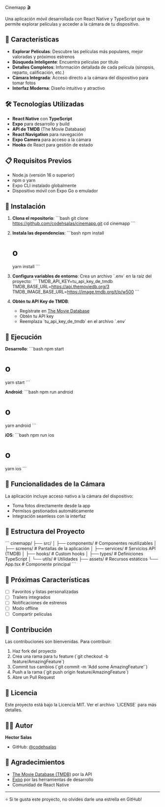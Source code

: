 Cinemapp 🎬

Una aplicación móvil desarrollada con React Native y TypeScript que te permite explorar películas y acceder a la cámara de tu dispositivo.

## 🚀 Características

- **Explorar Películas**: Descubre las películas más populares, mejor valoradas y próximos estrenos
- **Búsqueda Inteligente**: Encuentra películas por título
- **Detalles Completos**: Información detallada de cada película (sinopsis, reparto, calificación, etc.)
- **Cámara Integrada**: Acceso directo a la cámara del dispositivo para tomar fotos
- **Interfaz Moderna**: Diseño intuitivo y atractivo

## 🛠️ Tecnologías Utilizadas

- **React Native** con **TypeScript**
- **Expo** para desarrollo y build
- **API de TMDB** (The Movie Database)
- **React Navigation** para navegación
- **Expo Camera** para acceso a la cámara
- **Hooks** de React para gestión de estado

## 📋 Requisitos Previos

- Node.js (versión 16 o superior)
- npm o yarn
- Expo CLI instalado globalmente
- Dispositivo móvil con Expo Go o emulador

## 🔧 Instalación

1. **Clona el repositorio**:
   \`\`\`bash
   git clone https://github.com/codehsalas/cinemapp.git
   cd cinemapp
   \`\`\`

2. **Instala las dependencias**:
   \`\`\`bash
   npm install
   # o
   yarn install
   \`\`\`

3. **Configura variables de entorno**:
   Crea un archivo \`.env\` en la raíz del proyecto:
   \`\`\`
   TMDB_API_KEY=tu_api_key_de_tmdb
   TMDB_BASE_URL=https://api.themoviedb.org/3
   TMDB_IMAGE_BASE_URL=https://image.tmdb.org/t/p/w500
   \`\`\`

4. **Obtén tu API Key de TMDB**:
   - Regístrate en [The Movie Database](https://www.themoviedb.org/settings/api)
   - Obtén tu API key
   - Reemplaza \`tu_api_key_de_tmdb\` en el archivo \`.env\`

## 🚀 Ejecución

**Desarrollo**:
\`\`\`bash
npm start
# o
yarn start
\`\`\`

**Android**:
\`\`\`bash
npm run android
# o
yarn android
\`\`\`

**iOS**:
\`\`\`bash
npm run ios
# o
yarn ios
\`\`\`

## 📱 Funcionalidades de la Cámara

La aplicación incluye acceso nativo a la cámara del dispositivo:
- Toma fotos directamente desde la app
- Permisos gestionados automáticamente
- Integración seamless con la interfaz

## 🎨 Estructura del Proyecto

\`\`\`
cinemapp/
├── src/
│   ├── components/     # Componentes reutilizables
│   ├── screens/        # Pantallas de la aplicación
│   ├── services/       # Servicios API (TMDB)
│   ├── hooks/          # Custom hooks
│   ├── types/          # Definiciones TypeScript
│   └── utils/          # Utilidades
├── assets/             # Recursos estáticos
└── App.tsx            # Componente principal
\`\`\`

## 🌟 Próximas Características

- [ ] Favoritos y listas personalizadas
- [ ] Trailers integrados
- [ ] Notificaciones de estrenos
- [ ] Modo offline
- [ ] Compartir películas

## 🤝 Contribución

Las contribuciones son bienvenidas. Para contribuir:

1. Haz fork del proyecto
2. Crea una rama para tu feature (\`git checkout -b feature/AmazingFeature\`)
3. Commit tus cambios (\`git commit -m 'Add some AmazingFeature'\`)
4. Push a la rama (\`git push origin feature/AmazingFeature\`)
5. Abre un Pull Request

## 📄 Licencia

Este proyecto está bajo la Licencia MIT. Ver el archivo \`LICENSE\` para más detalles.

## 👨‍💻 Autor

**Hector Salas**  
- GitHub: [@codehsalas](https://github.com/codehsalas)

## 🙏 Agradecimientos

- [The Movie Database (TMDB)](https://www.themoviedb.org/) por la API
- [Expo](https://expo.dev/) por las herramientas de desarrollo
- Comunidad de React Native

---

⭐ Si te gusta este proyecto, no olvides darle una estrella en GitHub!
